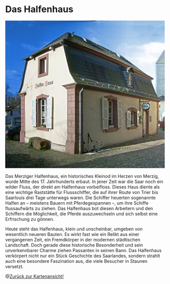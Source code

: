 # Das Halfenhaus

![Das Halfenhaus](media/halfenhaus.jpg)

Das Merziger Halfenhaus, ein historisches Kleinod im Herzen von Merzig, wurde Mitte des 17. Jahrhunderts erbaut. In jener Zeit war die Saar noch ein wilder Fluss, der direkt am Halfenhaus vorbeifloss. Dieses Haus diente als eine wichtige Raststätte für Flussschiffer, die auf ihrer Route von Trier bis Saarlouis drei Tage unterwegs waren. Die Schiffer heuerten sogenannte Halfen an – meistens Bauern mit Pferdegespannen –, um ihre Schiffe flussaufwärts zu ziehen. Das Halfenhaus bot diesen Arbeitern und den Schiffern die Möglichkeit, die Pferde auszuwechseln und sich selbst eine Erfrischung zu gönnen.

Heute steht das Halfenhaus, klein und unscheinbar, umgeben von wesentlich neueren Bauten. Es wirkt fast wie ein Relikt aus einer vergangenen Zeit, ein Fremdkörper in der modernen städtischen Landschaft. Doch gerade diese historische Besonderheit und sein unverkennbarer Charme ziehen Passanten in seinen Bann. Das Halfenhaus verkörpert nicht nur ein Stück Geschichte des Saarlandes, sondern strahlt auch eine besondere Faszination aus, die viele Besucher in Staunen versetzt.

@[Zurück zur Kartenansicht!](kartenansicht.md)
